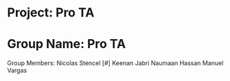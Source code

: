 # Project: Pro TA
# Group Name: Pro TA
Group Members: Nicolas Stencel [#] 
               Keenan Jabri
               Naumaan Hassan
               Manuel Vargas
